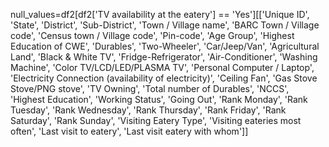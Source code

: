 null_values=df2[df2['TV availability at the eatery'] == 'Yes'][['Unique ID', 'State',
       'District', 'Sub-District', 'Town / Village name',
       'BARC Town / Village code', 'Census town / Village code', 'Pin-code', 'Age Group', 'Highest Education of CWE',
       'Durables', 'Two-Wheeler', 'Car/Jeep/Van', 'Agricultural Land',
       'Black & White TV', 'Fridge-Refrigerator', 'Air-Conditioner',
       'Washing Machine', 'Color TV/LCD/LED/PLASMA TV',
       'Personal Computer / Laptop',
       'Electricity Connection (availability of electricity)', 'Ceiling Fan',
       'Gas Stove Stove/PNG stove', 'TV Owning', 'Total number of Durables',
       'NCCS', 'Highest Education', 'Working Status', 'Going Out',
       'Rank Monday', 'Rank Tuesday', 'Rank Wednesday', 'Rank Thursday',
       'Rank Friday', 'Rank Saturday', 'Rank Sunday', 'Visiting Eatery Type',
       'Visiting eateries most often', 'Last visit to eatery',
       'Last visit eatery with whom']]
